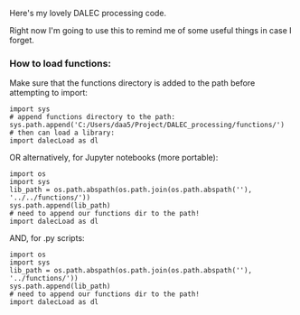 Here's my lovely DALEC processing code.

Right now I'm going to use this to remind me of some useful things in case I forget.



### How to load functions:
Make sure that the functions directory is added to the path before attempting to import:

```
import sys
# append functions directory to the path: 
sys.path.append('C:/Users/daa5/Project/DALEC_processing/functions/')
# then can load a library:
import dalecLoad as dl
```

OR alternatively, for Jupyter notebooks (more portable):
```
import os
import sys
lib_path = os.path.abspath(os.path.join(os.path.abspath(''), '../../functions/'))
sys.path.append(lib_path)
# need to append our functions dir to the path! 
import dalecLoad as dl
```

AND, for .py scripts:

```
import os
import sys
lib_path = os.path.abspath(os.path.join(os.path.abspath(''), '../functions/'))
sys.path.append(lib_path)
# need to append our functions dir to the path! 
import dalecLoad as dl
```